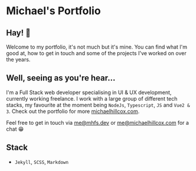# Michael's Portfolio

## Hay! :wave: 

Welcome to my portfolio, it's not much but it's mine. You can find what I'm good at, how to get in touch and some of the projects I've worked on over the years.

## Well, seeing as you're hear...

I'm a Full Stack web developer specialising in UI & UX development, currently working freelance. I work with a large group of different tech stacks, my favourite at the moment being `NodeJs`, `Typescript`, `JS` and `Vue2 & 3`. Check out the portfolio for more [michaelhillcox.com](https://michaelhillcox.com).

Feel free to get in touch via [me@mhfs.dev](mailto:me@mhfs.dev) or [me@michaelhillcox.com](mailto:me@michaelhillcox.comv) for a chat 😁 

## Stack
- `Jekyll`, `SCSS`, `Markdown`
